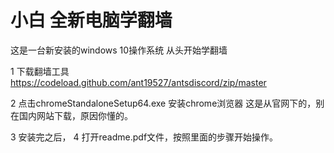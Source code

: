 ﻿# 小白 全新电脑学翻墙


这是一台新安装的windows 10操作系统
从头开始学翻墙

1 下载翻墙工具
https://codeload.github.com/ant19527/antsdiscord/zip/master

2 点击chromeStandaloneSetup64.exe 安装chrome浏览器
这是从官网下的，别在国内网站下载，原因你懂的。

3 安装完之后，
4 打开readme.pdf文件，按照里面的步骤开始操作。